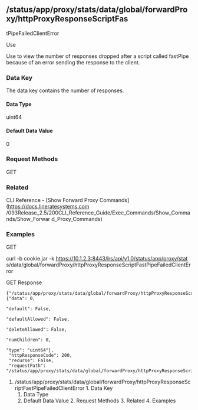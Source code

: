 ## /status/app/proxy/stats/data/global/forwardProxy/httpProxyResponseScriptFas
tPipeFailedClientError

Use

Use to view the number of responses dropped after a script called fastPipe
because of an error sending the response to the client.

### Data Key

The data key contains the number of responses.

#### Data Type

uint64

#### Default Data Value

0

### Request Methods

GET

### Related

CLI Reference - [Show Forward Proxy Commands](https://docs.lineratesystems.com
/093Release_2.5/200CLI_Reference_Guide/Exec_Commands/Show_Commands/Show_Forwar
d_Proxy_Commands)

### Examples

GET

curl -b cookie.jar -k https://10.1.2.3:8443/lrs/api/v1.0/status/app/proxy/stat
s/data/global/forwardProxy/httpProxyResponseScriptFastPipeFailedClientError

GET Response

    
    {"/status/app/proxy/stats/data/global/forwardProxy/httpProxyResponseScriptFastPipeFailedClientError": {"data": 0,
                                                                                                            "default": False,
                                                                                                            "defaultAllowed": False,
                                                                                                            "deleteAllowed": False,
                                                                                                            "numChildren": 0,
                                                                                                            "type": "uint64"},
     "httpResponseCode": 200,
     "recurse": False,
     "requestPath": "/status/app/proxy/stats/data/global/forwardProxy/httpProxyResponseScriptFastPipeFailedClientError"}
    

  1. /status/app/proxy/stats/data/global/forwardProxy/httpProxyResponseScriptFastPipeFailedClientError
    1. Data Key
      1. Data Type
      2. Default Data Value
    2. Request Methods
    3. Related
    4. Examples

